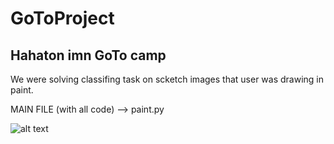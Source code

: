 # GoToProject
## Hahaton imn GoTo camp

We were solving classifing task on scketch images that user was drawing in paint.

MAIN FILE (with all code) --> paint.py

![alt text](http://url/to/img.png)
